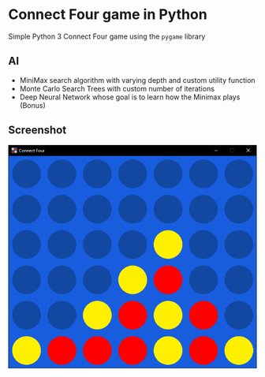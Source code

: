 # Connect Four game in Python

Simple Python 3 Connect Four game using the `pygame` library

## AI

- MiniMax search algorithm with varying depth and custom utility function
- Monte Carlo Search Trees with custom number of iterations
- Deep Neural Network whose goal is to learn how the Minimax plays (Bonus)

## Screenshot

![Connect Four screenshot](screenshot.png)
